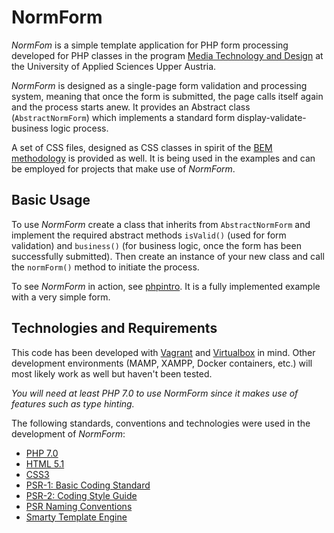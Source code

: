# NormForm

*NormFom* is a simple template application for PHP form processing developed for PHP classes in the program [Media Technology and Design](https://www.fh-ooe.at/en/hagenberg-campus/studiengaenge/bachelor/media-technology-and-design/) at the University of Applied Sciences Upper Austria.

*NormForm* is designed as a single-page form validation and processing system, meaning that once the form is submitted, the page calls itself again and the process starts anew. It provides an Abstract class (`AbstractNormForm`) which implements a standard form display-validate-business logic process.

A set of CSS files, designed as CSS classes in spirit of the [BEM methodology](http://getbem.com/introduction/) is provided as well. It is being used in the examples and can be employed for projects that make use of *NormForm*.

## Basic Usage

To use *NormForm* create a class that inherits from `AbstractNormForm` and implement the required abstract methods `isValid()` (used for form validation) and `business()` (for business logic, once the form has been successfully submitted). Then create an instance of your new class and call the `normForm()` method to initiate the process.

To see *NormForm* in action, see  [phpintro](https://github.com/Digital-Media/phpintro/blob/master/src/NormFormDemo.php). It is a fully implemented example with a very simple form.


## Technologies and Requirements

This code has been developed with [Vagrant](https://www.vagrantup.com/) and [Virtualbox](https://www.virtualbox.org/) in mind. 
Other development environments (MAMP, XAMPP, Docker containers, etc.) will most likely work as well but haven't been tested.

*You will need at least PHP 7.0 to use NormForm since it makes use of features such as type hinting.*

The following standards, conventions and technologies were used in the development of *NormForm*:

* [PHP 7.0](http://php.net/manual/en/migration70.new-features.php)
* [HTML 5.1](https://www.w3.org/TR/html51/)
* [CSS3](https://www.w3.org/Style/CSS/)
* [PSR-1: Basic Coding Standard](http://www.php-fig.org/psr/psr-1/)
* [PSR-2: Coding Style Guide](http://www.php-fig.org/psr/psr-2/)
* [PSR Naming Conventions](http://www.php-fig.org/bylaws/psr-naming-conventions/)
* [Smarty Template Engine](http://www.smarty.net/)

